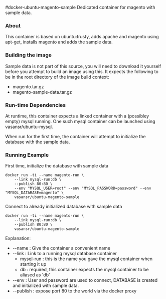 #docker-ubuntu-magento-sample
Dedicated container for magento with sample data.

### About

This container is based on ubuntu:trusty, adds apache and magento using
apt-get, installs magento and adds the sample data.

### Building the image

Sample data is not part of this source, you will need to download it
yourself before you attempt to build an image using this. It expects the
following to be in the root directory of the image build context:

* magento.tar.gz
* magento-sample-data.tar.gz

### Run-time Dependencies

At runtime, this container expects a linked container with a (possibley empty) mysql
running. One such mysql container can be launched using vasansr/ubuntu-mysql.

When run for the first time, the container will attempt to initialize the database
with the sample data.

### Running Example

First time, initialize the database with sample data

```shell
docker run -ti --name magento-run \
    --link mysql-run:db \
    --publish 80:80 \
    --env "MYSQL_USER=root" --env "MYSQL_PASSWORD=password" --env "MYSQL_DATABASE=magento" \
    vasansr/ubuntu-magento-sample
```

Connect to already initialized database with sample data

```shell
docker run -ti --name magento-run \
    --link mysql-run:db \
    --publish 80:80 \
    vasansr/ubuntu-magento-sample
```

Explanation:

* --name : Give the container a convenient name
* --link : Link to a running mysql database container
  * mysql-run : this is the name you gave the mysql container when starting it up
  * db : required, this container expects the mysql container to be aliased as 'db'
* --env : User and password are used to connect, DATABASE is created and initialized with sample data.
* --publish : expose port 80 to the world via the docker proxy
